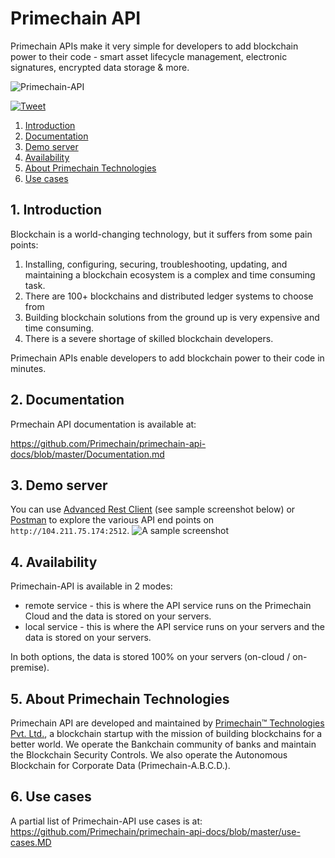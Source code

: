 # Primechain API

Primechain APIs make it very simple for developers to add blockchain power to their code - smart asset lifecycle management, electronic signatures, encrypted data storage & more.

![Primechain-API](http://www.primechaintech.com/images/projects/api-github.png)

[![Tweet](https://img.shields.io/twitter/url/http/shields.io.svg?style=social)](https://twitter.com/intent/tweet?text=Add%20blockchain%20power%20to%20your%20code%20in%20minutes%20with%20primechain-api&url=https://github.com/Primechain/primechain-api&via=primechain&hashtags=blockchain,api)

1. [Introduction](#1-introduction)
2. [Documentation](#2-documentation)
3. [Demo server](#3-demo-server)
4. [Availability](#4-availability)
5. [About Primechain Technologies](#5-about-primechain-technologies)
6. [Use cases](#6-use-cases)

## 1. Introduction
Blockchain is a world-changing technology, but it suffers from some pain points:
1.	Installing, configuring, securing, troubleshooting, updating, and maintaining a blockchain ecosystem is a complex and time consuming task.
2.	There are 100+ blockchains and distributed ledger systems to choose from
3.	Building blockchain solutions from the ground up is very expensive and time consuming.
4. There is a severe shortage of skilled blockchain developers.
 
Primechain APIs enable developers to add blockchain power to their code in minutes. 

## 2. Documentation
Prmechain API documentation is available at: 

https://github.com/Primechain/primechain-api-docs/blob/master/Documentation.md

## 3. Demo server
You can use [Advanced Rest Client](https://chrome.google.com/webstore/detail/advanced-rest-client/hgmloofddffdnphfgcellkdfbfbjeloo) (see sample screenshot below) or [Postman](https://www.getpostman.com/) to explore the various API end points on `http://104.211.75.174:2512`.
![A sample screenshot](http://www.primechaintech.com/images/api-client-github.png)

## 4. Availability
Primechain-API is available in 2 modes:
* remote service - this is where the API service runs on the Primechain Cloud and the data is stored on your servers.
* local service - this is where the API service runs on your servers and the data is stored on your servers.

In both options, the data is stored 100% on your servers (on-cloud / on-premise).

## 5. About Primechain Technologies
Primechain API are developed and maintained by [Primechain™ Technologies Pvt. Ltd.](http://www.primechaintech.com), a blockchain startup with the mission of building blockchains for a better world. We operate the Bankchain community of banks and maintain the Blockchain Security Controls. We also operate the Autonomous Blockchain for Corporate Data (Primechain-A.B.C.D.).

## 6. Use cases
A partial list of Primechain-API use cases is at:
https://github.com/Primechain/primechain-api-docs/blob/master/use-cases.MD
